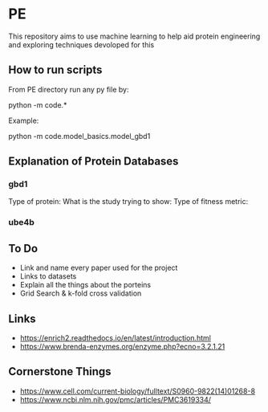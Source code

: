 # PE

This repository aims to use machine learning to help aid protein engineering and exploring techniques devoloped for this

## How to run scripts

From PE directory run any py file by:

python -m code.*

Example:

python -m code.model_basics.model_gbd1

## Explanation of Protein Databases

### gbd1

Type of protein:
What is the study trying to show:
Type of fitness metric:

### ube4b











## To Do
- Link and name every paper used for the project
- Links to datasets
- Explain all the things about the porteins
- Grid Search & k-fold cross validation

## Links

- https://enrich2.readthedocs.io/en/latest/introduction.html
- https://www.brenda-enzymes.org/enzyme.php?ecno=3.2.1.21

## Cornerstone Things

- https://www.cell.com/current-biology/fulltext/S0960-9822(14)01268-8
- https://www.ncbi.nlm.nih.gov/pmc/articles/PMC3619334/
